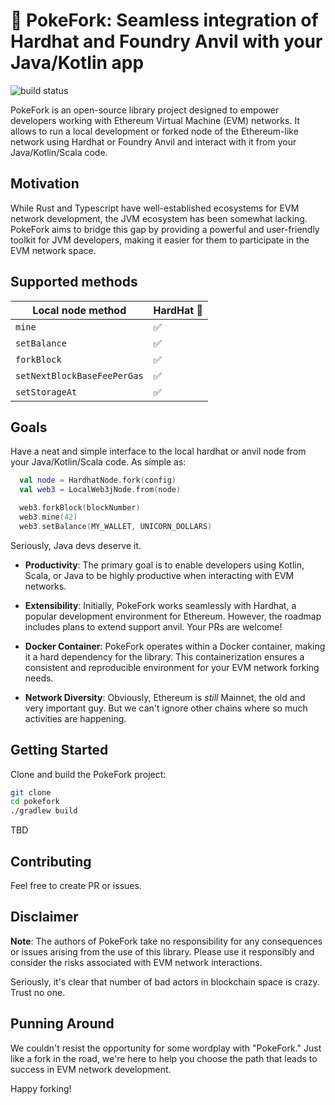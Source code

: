 # 🍴 PokeFork: Seamless integration of Hardhat and Foundry Anvil with your Java/Kotlin app

![build status](https://github.com/ruXlab/pokefork/actions/workflows/tests.yml/badge.svg)

PokeFork is an open-source library project designed to empower
developers working with Ethereum Virtual Machine (EVM) networks.
It allows to run a local development or forked node of the Ethereum-like network 
using Hardhat or Foundry Anvil and interact with it from your Java/Kotlin/Scala code.

## Motivation

While Rust and Typescript have well-established ecosystems for
EVM network development, the JVM ecosystem has been somewhat lacking.
PokeFork aims to bridge this gap by providing a powerful and
user-friendly toolkit for JVM developers, making it easier for them
to participate in the EVM network space.

## Supported methods

| Local node method           | HardHat 👷 |
|-----------------------------|------------|
| `mine`                      | ✅          |
| `setBalance`                | ✅          |
| `forkBlock`                 | ✅          |
| `setNextBlockBaseFeePerGas` | ✅          |
| `setStorageAt`              | ✅          |


## Goals

Have a neat and simple interface to the local hardhat or anvil node from your Java/Kotlin/Scala code. As simple as:

```kotlin
  val node = HardhatNode.fork(config)
  val web3 = LocalWeb3jNode.from(node)

  web3.forkBlock(blockNumber)
  web3.mine(42)
  web3.setBalance(MY_WALLET, UNICORN_DOLLARS)
```

Seriously, Java devs deserve it.



- **Productivity**: The primary goal is to enable developers using
  Kotlin, Scala, or Java to be highly productive when interacting with EVM networks.

- **Extensibility**: Initially, PokeFork works seamlessly with
  Hardhat, a popular development environment for Ethereum.
  However, the roadmap includes plans to extend support anvil. Your PRs are welcome!

- **Docker Container**: PokeFork operates within a Docker
  container, making it a hard dependency for the library.
  This containerization ensures a consistent and reproducible
  environment for your EVM network forking needs.

- **Network Diversity**: Obviously, Ethereum is _still_ Mainnet, the old and very important guy. 
  But we can't ignore other chains where so much activities are happening.

## Getting Started

Clone and build the PokeFork project:

```bash
git clone 
cd pokefork
./gradlew build
```

TBD

## Contributing

Feel free to create PR or issues.

## Disclaimer

**Note**: The authors of PokeFork take no responsibility for any
consequences or issues arising from the use of this library.
Please use it responsibly and consider the risks associated with
EVM network interactions.

Seriously, it's clear that number of bad actors in blockchain
space is crazy. Trust no one.

## Punning Around

We couldn't resist the opportunity for some wordplay with "PokeFork."
Just like a fork in the road, we're here to help you choose the
path that leads to success in EVM network development.

Happy forking!
